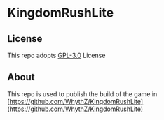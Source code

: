 # KingdomRushLite

## License
This repo adopts [GPL-3.0](https://www.gnu.org/licenses/gpl-3.0.html) License

## About
This repo is used to publish the build of the game in [https://github.com/WhythZ/KingdomRushLite](https://github.com/WhythZ/KingdomRushLite)